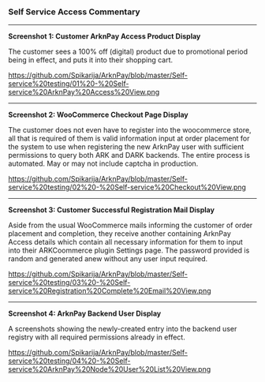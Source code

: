 ### **Self Service Access Commentary**


----------


**Screenshot 1: Customer ArknPay Access Product Display**

The customer sees a 100% off (digital) product due to promotional period being in effect, and puts it into their shopping cart. 

https://github.com/Spikarija/ArknPay/blob/master/Self-service%20testing/01%20-%20Self-service%20ArknPay%20Access%20View.png


----------


**Screenshot 2: WooCommerce Checkout Page Display**

The customer does not even have to register into the woocommerce store, all that is required of them is valid information input at order placement for the system to use when registering the new ArknPay user with sufficient permissions to query both ARK and DARK backends. The entire process is automated. May or may not include captcha in production.

https://github.com/Spikarija/ArknPay/blob/master/Self-service%20testing/02%20-%20Self-service%20Checkout%20View.png


----------


**Screenshot 3: Customer Successful Registration Mail Display**

Aside from the usual WooCommerce mails informing the customer of order placement and completion, they receive another containing ArknPay Access details which contain all necessary information for them to input into their ARKCoommerce plugin Settings page. The password provided is random and generated anew without any user input required.

https://github.com/Spikarija/ArknPay/blob/master/Self-service%20testing/03%20-%20Self-service%20Registration%20Complete%20Email%20View.png


----------


**Screenshot 4: ArknPay Backend User Display**

A screenshots showing the newly-created entry into the backend user registry with all required permissions already in effect.

https://github.com/Spikarija/ArknPay/blob/master/Self-service%20testing/04%20-%20Self-service%20ArknPay%20Node%20User%20List%20View.png

